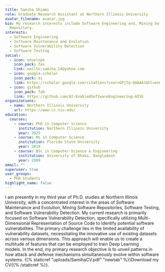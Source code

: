 ```yaml
---
title: Samiha Shimmi
role: Graduate Research Assistant at Northern Illinois University
avatar_filename: avatar.jpg
bio: My research interests include Software Engineering and, Mining Software
  Repository.
interests:
  - Software Engineering
  - Software Maintenance and Evolution
  - Software Vulnerability Detection
  - Software Testing
social:
  - icon: envelope
    icon_pack: fas
    link: mailto:samiha_14@yahoo.com
  - icon: google-scholar
    icon_pack: ai
    link: https://scholar.google.com/citations?user=GPjTq-QAAAAJ&hl=en&oi=ao
  - icon: github
    icon_pack: fab
    link: https://github.com/AI-EnabledSoftwareEngineering-AISE
organizations:
  - name: Northern Illinois University
    url: https://www.cs.niu.edu/
education:
  courses:
    - course: PhD in Computer Science
      institution: Northern Illinois University
      year: 2025
    - course: Ms in Computer Science
      institution: Florida State University
      year: 2019
    - course: BSc in Computer Science & Engineering
      institution: University of Dhaka, Bangladesh
      year: 2009
email: ""
superuser: true
user_groups:
  - PhD Students
highlight_name: false
---
```

I am presently in my third year of Ph.D. studies at Northern Illinois University, with a concentrated interest in the areas of Software Maintenance and Evolution, Mining Software Repositories, Software Testing, and Software Vulnerability Detection. My current research is primarily focused on Software Vulnerability Detection, specifically utilizing Multi-Dimensional Representation of Source Code to identify potential software vulnerabilities. The primary challenge lies in the limited availability of vulnerability datasets, necessitating the innovative use of existing datasets across various dimensions. This approach will enable us to create a multitude of features that can be employed to train Deep Learning models. In the end, my primary research objective is to unveil patterns in how attack and defense mechanisms simultaneously evolve within software systems. {{% staticref "uploads/SamihaCV.pdf" "newtab" %}}Download my CV{{% /staticref %}}.